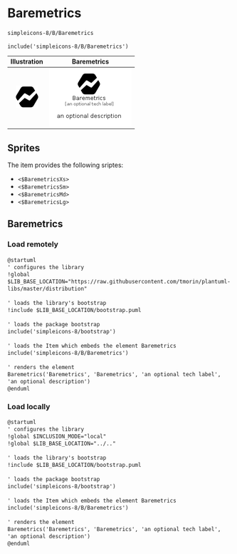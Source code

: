 # Baremetrics


```text
simpleicons-8/B/Baremetrics
```

```text
include('simpleicons-8/B/Baremetrics')
```



| Illustration | Baremetrics |
| :---: | :---: |
| ![illustration for Illustration](../../simpleicons-8/B/Baremetrics.png) | ![illustration for Baremetrics](../../simpleicons-8/B/Baremetrics.Local.png) |



## Sprites
The item provides the following sriptes:

- `<$BaremetricsXs>`
- `<$BaremetricsSm>`
- `<$BaremetricsMd>`
- `<$BaremetricsLg>`





## Baremetrics

### Load remotely
```plantuml
@startuml
' configures the library
!global $LIB_BASE_LOCATION="https://raw.githubusercontent.com/tmorin/plantuml-libs/master/distribution"

' loads the library's bootstrap
!include $LIB_BASE_LOCATION/bootstrap.puml

' loads the package bootstrap
include('simpleicons-8/bootstrap')

' loads the Item which embeds the element Baremetrics
include('simpleicons-8/B/Baremetrics')

' renders the element
Baremetrics('Baremetrics', 'Baremetrics', 'an optional tech label', 'an optional description')
@enduml
```

### Load locally
```plantuml
@startuml
' configures the library
!global $INCLUSION_MODE="local"
!global $LIB_BASE_LOCATION="../.."

' loads the library's bootstrap
!include $LIB_BASE_LOCATION/bootstrap.puml

' loads the package bootstrap
include('simpleicons-8/bootstrap')

' loads the Item which embeds the element Baremetrics
include('simpleicons-8/B/Baremetrics')

' renders the element
Baremetrics('Baremetrics', 'Baremetrics', 'an optional tech label', 'an optional description')
@enduml
```

